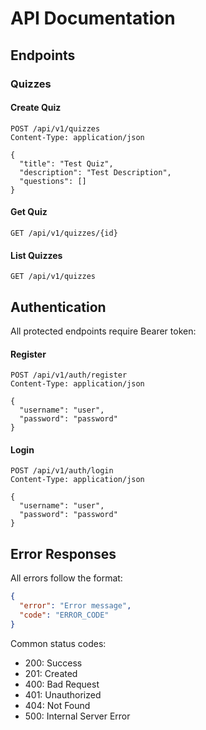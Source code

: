 # API Documentation

## Endpoints

### Quizzes

#### Create Quiz
```http
POST /api/v1/quizzes
Content-Type: application/json

{
  "title": "Test Quiz",
  "description": "Test Description",
  "questions": []
}
```

#### Get Quiz
```http
GET /api/v1/quizzes/{id}
```

#### List Quizzes
```http
GET /api/v1/quizzes
```

## Authentication

All protected endpoints require Bearer token:

#### Register
```http
POST /api/v1/auth/register
Content-Type: application/json

{
  "username": "user",
  "password": "password"
}
```

#### Login
```http
POST /api/v1/auth/login
Content-Type: application/json

{
  "username": "user",
  "password": "password"
}
```

## Error Responses

All errors follow the format:
```json
{
  "error": "Error message",
  "code": "ERROR_CODE"
}
```

Common status codes:
- 200: Success
- 201: Created
- 400: Bad Request
- 401: Unauthorized
- 404: Not Found
- 500: Internal Server Error
